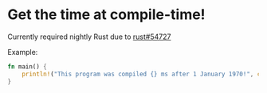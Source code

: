 # Get the time at compile-time!

Currently required nightly Rust due to [rust#54727](https://github.com/rust-lang/rust/issues/54727)

Example: 
```rs
fn main() {
	println!("This program was compiled {} ms after 1 January 1970!", compiletime::milliseconds!());
}
```